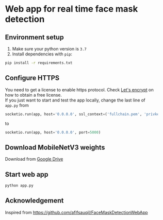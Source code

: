 # Web app for real time face mask detection

## Environment setup
1. Make sure your python version is `3.7`  
2. Install dependencies with `pip`: 
```bash
pip install -r requirements.txt
```

## Configure HTTPS
You need to get a license to enable https protocol. Check [Let's encrypt](https://letsencrypt.org/) on how to obtain a free license.  
If you just want to start and test the app locally, change the last line of `app.py` from  
```python
socketio.run(app, host='0.0.0.0', ssl_context=('fullchain.pem', 'privkey.pem'), port=5000)
```

to
```python
socketio.run(app, host='0.0.0.0', port=5000)
```

## Download MobileNetV3 weights
Download from [Google Drive](https://drive.google.com/file/d/1GAkFJewmuDRasZ7XGh4SxlP4Z8gNxeka/view?usp=sharing)

## Start web app
```python
python app.py
```

## Acknowledgement
Inspired from https://github.com/afifsauqil/FaceMaskDetectionWebApp
